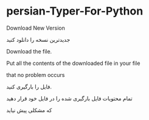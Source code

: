 # persian-Typer-For-Python

Download New Version

جدیدترین نسخه را دانلود کنید

Download the file. 

Put all the contents of the downloaded file in your file

that no problem occurs


فایل را بارگیری کنید.

تمام محتویات فایل بارگیری شده را در فایل خود قرار دهید

که مشکلی پیش نیاید

